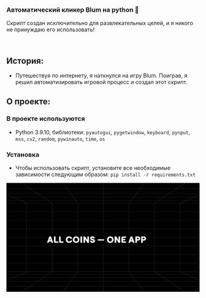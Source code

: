 ### Автоматический кликер Blum на python 👾  
  
Скрипт создан исключительно для развлекательных целей, и я никого не принуждаю его использовать!

<br/>  

## История:

- Путешествуя по интернету, я наткнулся на игру Blum. Поиграв, я решил автоматизировать игровой процесс и создал этот скрипт.

## О проекте:
### В проекте используются
- Python 3.9.10, библиотеки: <code>pyautogui</code>, <code>pygetwindow</code>, <code>keyboard</code>, <code>pynput</code>, <code>mss</code>, <code>cv2</code>, <code>random</code>, <code>pywinauto</code>, <code>time</code>, <code>os</code>
### Установка
- Чтобы использовать скрипт, установите все необходимые зависимости следующим образом: <code>pip install -r requirements.txt</code>

![Blum](assets/blum.png)
